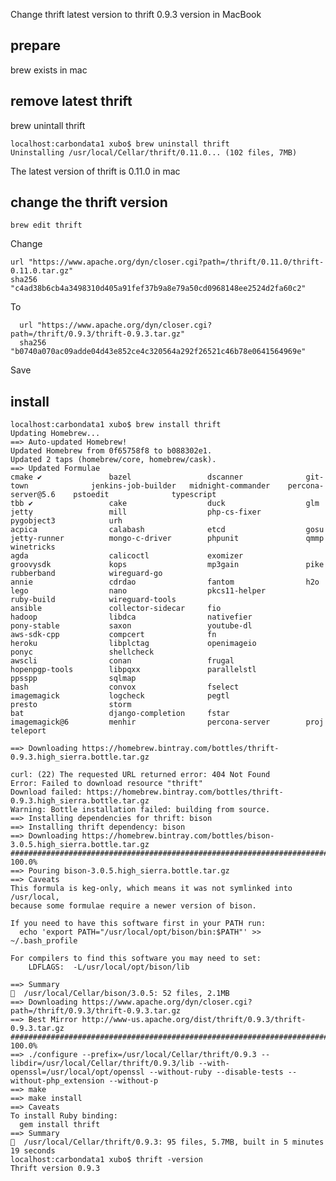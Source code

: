 Change thrift latest version to thrift 0.9.3 version in MacBook 

## prepare
brew exists in mac

## remove latest thrift
brew unintall thrift

	localhost:carbondata1 xubo$ brew uninstall thrift
	Uninstalling /usr/local/Cellar/thrift/0.11.0... (102 files, 7MB)
The latest version of thrift is 0.11.0 in mac

## change the thrift version

	brew edit thrift
Change

	url "https://www.apache.org/dyn/closer.cgi?path=/thrift/0.11.0/thrift-0.11.0.tar.gz"
	sha256 "c4ad38b6cb4a3498310d405a91fef37b9a8e79a50cd0968148ee2524d2fa60c2"
To
 
	  url "https://www.apache.org/dyn/closer.cgi?path=/thrift/0.9.3/thrift-0.9.3.tar.gz"
	  sha256 "b0740a070ac09adde04d43e852ce4c320564a292f26521c46b78e0641564969e"


Save

## install
	
	localhost:carbondata1 xubo$ brew install thrift
	Updating Homebrew...
	==> Auto-updated Homebrew!
	Updated Homebrew from 0f65758f8 to b088302e1.
	Updated 2 taps (homebrew/core, homebrew/cask).
	==> Updated Formulae
	cmake ✔               bazel                 dscanner              git-town              jenkins-job-builder   midnight-commander    percona-server@5.6    pstoedit              typescript
	tbb ✔                 cake                  duck                  glm                   jetty                 mill                  php-cs-fixer          pygobject3            urh
	acpica                calabash              etcd                  gosu                  jetty-runner          mongo-c-driver        phpunit               qmmp                  winetricks
	agda                  calicoctl             exomizer              groovysdk             kops                  mp3gain               pike                  rubberband            wireguard-go
	annie                 cdrdao                fantom                h2o                   lego                  nano                  pkcs11-helper         ruby-build            wireguard-tools
	ansible               collector-sidecar     fio                   hadoop                libdca                nativefier            pony-stable           saxon                 youtube-dl
	aws-sdk-cpp           compcert              fn                    heroku                libplctag             openimageio           ponyc                 shellcheck
	awscli                conan                 frugal                hopenpgp-tools        libpqxx               parallelstl           ppsspp                sqlmap
	bash                  convox                fselect               imagemagick           logcheck              pegtl                 presto                storm
	bat                   django-completion     fstar                 imagemagick@6         menhir                percona-server        proj                  teleport
	
	==> Downloading https://homebrew.bintray.com/bottles/thrift-0.9.3.high_sierra.bottle.tar.gz
	
	curl: (22) The requested URL returned error: 404 Not Found
	Error: Failed to download resource "thrift"
	Download failed: https://homebrew.bintray.com/bottles/thrift-0.9.3.high_sierra.bottle.tar.gz
	Warning: Bottle installation failed: building from source.
	==> Installing dependencies for thrift: bison
	==> Installing thrift dependency: bison
	==> Downloading https://homebrew.bintray.com/bottles/bison-3.0.5.high_sierra.bottle.tar.gz
	######################################################################## 100.0%
	==> Pouring bison-3.0.5.high_sierra.bottle.tar.gz
	==> Caveats
	This formula is keg-only, which means it was not symlinked into /usr/local,
	because some formulae require a newer version of bison.
	
	If you need to have this software first in your PATH run:
	  echo 'export PATH="/usr/local/opt/bison/bin:$PATH"' >> ~/.bash_profile
	
	For compilers to find this software you may need to set:
	    LDFLAGS:  -L/usr/local/opt/bison/lib
	
	==> Summary
	🍺  /usr/local/Cellar/bison/3.0.5: 52 files, 2.1MB
	==> Downloading https://www.apache.org/dyn/closer.cgi?path=/thrift/0.9.3/thrift-0.9.3.tar.gz
	==> Best Mirror http://www-us.apache.org/dist/thrift/0.9.3/thrift-0.9.3.tar.gz
	######################################################################## 100.0%
	==> ./configure --prefix=/usr/local/Cellar/thrift/0.9.3 --libdir=/usr/local/Cellar/thrift/0.9.3/lib --with-openssl=/usr/local/opt/openssl --without-ruby --disable-tests --without-php_extension --without-p
	==> make
	==> make install
	==> Caveats
	To install Ruby binding:
	  gem install thrift
	==> Summary
	🍺  /usr/local/Cellar/thrift/0.9.3: 95 files, 5.7MB, built in 5 minutes 19 seconds
	localhost:carbondata1 xubo$ thrift -version
	Thrift version 0.9.3